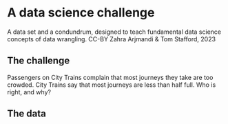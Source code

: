 # A data science challenge

A data set and a condundrum, designed to teach fundamental data science concepts of data wrangling.
CC-BY Zahra Arjmandi & Tom Stafford, 2023

## The challenge

Passengers on City Trains complain that most journeys they take are too crowded. City Trains say that most journeys are less than half full. Who is right, and why?

## The data




